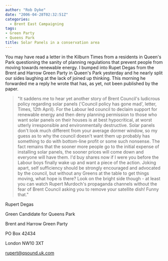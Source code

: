 ```yaml
---
author: "Rob Dyke"
date: "2006-04-28T02:32:51Z"
categories:
  - Brent East Campaigning
tags:
- Green Party
- Queens Park
title: Solar Panels in a conservation area
---
```

You may have read a letter in the Kilburn Times from a residents in Queen's Park questioning the sanity of planning regulations that prevent people from moving towards renewable energy. I bumped into Rupet Degas from the Brent and Harrow Green Party in Queen's Park yesterday and he nearly split our sides laughing at the lack of joined up thinking. This morning he forwarded me a reply he wrote that has, as yet, not been published by the paper.

> "It saddens me to hear yet another story of Brent Council's ludicrous policy regarding solar panels ('Council policy has gone mad', letter, Times, 12th April). For the Labour led council to declaim support for renewable energy and then deny planning permission to those who want solar panels on their houses is at best hypocritical, at worst utterly irresponsible and environmentally destructive. Solar panels don't look much different from your average dormer window, so my guess as to why the council doesn't want them up probably has something to do with bottom-line profit or some such nonsense. The fact remains that the sooner more people go to the initial expense of installing solar panels, the sooner prices will come down and everyone will have them. I'd buy shares now if I were you before the Labour boys finally wake up and want a piece of the action. Joking apart, self sufficiency should be strongly encouraged and advocated by the council, but without any Greens at the table to get things moving, what hope is there? Look on the bright side though - at least you can watch Rupert Murdoch's propaganda channels without the fear of Brent Council asking you to remove your satellite dish! Funny that."

Rupert Degas
  
Green Candidate for Queens Park
  
Brent and Harrow Green Party
  
PO Box 42434
  
London NW10 3XT
  
rupert@qsound.uk.com
